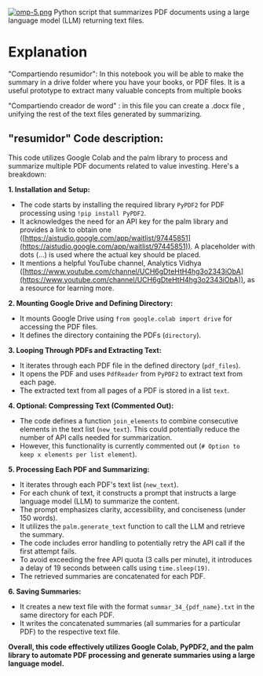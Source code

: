 [![omp-5.png](https://i.postimg.cc/90szPbH9/omp-5.png)](https://postimg.cc/V0BYmj6s)
Python script that summarizes PDF documents using a large language model (LLM) returning text files.
# Explanation
"Compartiendo resumidor": In this notebook you will be able to make the summary in a drive folder where you have your books, or PDF files. It is a useful prototype to extract many valuable concepts from multiple books

"Compartiendo creador de word" : in this file you can create a .docx file , unifying the rest of the text files generated by summarizing.

## "resumidor" Code description:
This code utilizes Google Colab and the palm library to process and summarize multiple PDF documents related to value investing. Here's a breakdown:

**1. Installation and Setup:**

- The code starts by installing the required library `PyPDF2` for PDF processing using `!pip install PyPDF2`.
- It acknowledges the need for an API key for the palm library and provides a link to obtain one ([https://aistudio.google.com/app/waitlist/97445851](https://aistudio.google.com/app/waitlist/97445851)). A placeholder with dots (...) is used where the actual key should be placed.
- It mentions a helpful YouTube channel, Analytics Vidhya ([https://www.youtube.com/channel/UCH6gDteHtH4hg3o2343iObA](https://www.youtube.com/channel/UCH6gDteHtH4hg3o2343iObA)), as a resource for learning more.

**2. Mounting Google Drive and Defining Directory:**

- It mounts Google Drive using `from google.colab import drive` for accessing the PDF files.
- It defines the directory containing the PDFs (`directory`).

**3. Looping Through PDFs and Extracting Text:**

- It iterates through each PDF file in the defined directory (`pdf_files`).
- It opens the PDF and uses `PdfReader` from `PyPDF2` to extract text from each page.
- The extracted text from all pages of a PDF is stored in a list `text`.

**4. Optional: Compressing Text (Commented Out):**

- The code defines a function `join_elements` to combine consecutive elements in the text list (`new_text`). This could potentially reduce the number of API calls needed for summarization.
- However, this functionality is currently commented out (`# Option to keep x elements per list element`).

**5. Processing Each PDF and Summarizing:**

- It iterates through each PDF's text list (`new_text`).
- For each chunk of text, it constructs a prompt that instructs a large language model (LLM) to summarize the content. 
- The prompt emphasizes clarity, accessibility, and conciseness (under 150 words).
- It utilizes the `palm.generate_text` function to call the LLM and retrieve the summary.
- The code includes error handling to potentially retry the API call if the first attempt fails.
- To avoid exceeding the free API quota (3 calls per minute), it introduces a delay of 19 seconds between calls using `time.sleep(19)`.
- The retrieved summaries are concatenated for each PDF.

**6. Saving Summaries:**

- It creates a new text file with the format `summar_34_{pdf_name}.txt` in the same directory for each PDF.
- It writes the concatenated summaries (all summaries for a particular PDF) to the respective text file.

**Overall, this code effectively utilizes Google Colab, PyPDF2, and the palm library to automate PDF processing and generate summaries using a large language model.**
 
